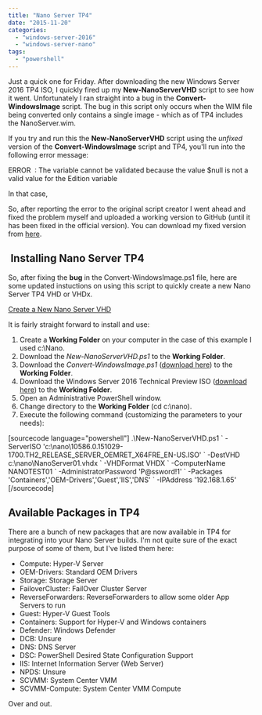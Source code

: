 ```yaml
---
title: "Nano Server TP4"
date: "2015-11-20"
categories: 
  - "windows-server-2016"
  - "windows-server-nano"
tags: 
  - "powershell"
---
```


Just a quick one for Friday. After downloading the new Windows Server 2016 TP4 ISO, I quickly fired up my **New-NanoServerVHD** script to see how it went. Unfortunately I ran straight into a bug in the **Convert-WindowsImage** script. The bug in this script only occurs when the WIM file being converted only contains a single image - which as of TP4 includes the NanoServer.wim.

If you try and run this the **New-NanoServerVHD** script using the _unfixed_ version of the **Convert-WindowsImage** script and TP4, you'll run into the following error message:

ERROR  : The variable cannot be validated because the value $null is not a valid value for the Edition variable

In that case,

So, after reporting the error to the original script creator I went ahead and fixed the problem myself and uploaded a working version to GitHub (until it has been fixed in the official version). You can download my fixed version from [here](https://raw.githubusercontent.com/PlagueHO/Powershell/master/New-NanoServerVHD/Convert-WindowsImage.ps1).

##  Installing Nano Server TP4

So, after fixing the **bug** in the Convert-WindowsImage.ps1 file, here are some updated instuctions on using this script to quickly create a new Nano Server TP4 VHD or VHDx.

[Create a New Nano Server VHD](https://gallery.technet.microsoft.com/scriptcenter/Create-a-New-Nano-Server-61f674f1 "Create a New Nano Server VHD")

It is fairly straight forward to install and use:

1. Create a **Working Folder** on your computer in the case of this example I used c:\\Nano.
2. Download the _New-NanoServerVHD.ps1_ to the **Working Folder**.
3. Download the _Convert-WindowsImage.ps1_ ([download here](https://raw.githubusercontent.com/PlagueHO/Powershell/master/New-NanoServerVHD/Convert-WindowsImage.ps1)) to the **Working Folder**.
4. Download the Windows Server 2016 Technical Preview ISO ([download here](https://www.microsoft.com/en-us/evalcenter/evaluate-windows-server-technical-preview)) to the **Working Folder**.
5. Open an Administrative PowerShell window.
6. Change directory to the **Working Folder** (cd c:\\nano).
7. Execute the following command (customizing the parameters to your needs):

\[sourcecode language="powershell"\] .\\New-NanoServerVHD.ps1 \` -ServerISO 'c:\\nano\\10586.0.151029-1700.TH2\_RELEASE\_SERVER\_OEMRET\_X64FRE\_EN-US.ISO' \` -DestVHD c:\\nano\\NanoServer01.vhdx \` -VHDFormat VHDX \` -ComputerName NANOTEST01 \` -AdministratorPassword 'P@ssword!1' \` -Packages 'Containers','OEM-Drivers','Guest','IIS','DNS' \` -IPAddress '192.168.1.65' \[/sourcecode\]

## Available Packages in TP4

There are a bunch of new packages that are now available in TP4 for integrating into your Nano Server builds. I'm not quite sure of the exact purpose of some of them, but I've listed them here:

- Compute: Hyper-V Server
- OEM-Drivers: Standard OEM Drivers
- Storage: Storage Server
- FailoverCluster: FailOver Cluster Server
- ReverseForwarders: ReverseForwarders to allow some older App Servers to run
- Guest: Hyper-V Guest Tools
- Containers: Support for Hyper-V and Windows containers
- Defender: Windows Defender
- DCB: Unsure
- DNS: DNS Server
- DSC: PowerShell Desired State Configuration Support
- IIS: Internet Information Server (Web Server)
- NPDS: Unsure
- SCVMM: System Center VMM
- SCVMM-Compute: System Center VMM Compute

Over and out.
